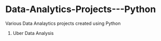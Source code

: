 # Data-Analytics-Projects---Python
Various Data Analaytics projects created using Python
1) Uber Data Analysis
